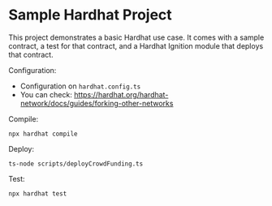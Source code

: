 # Sample Hardhat Project

This project demonstrates a basic Hardhat use case. It comes with a sample contract, a test for that contract, and a Hardhat Ignition module that deploys that contract.

Configuration:

- Configuration on `hardhat.config.ts`
- You can check: https://hardhat.org/hardhat-network/docs/guides/forking-other-networks

Compile:

```shell
npx hardhat compile
```

Deploy:

```shell
ts-node scripts/deployCrowdFunding.ts
```

Test:

```shell
npx hardhat test
```
